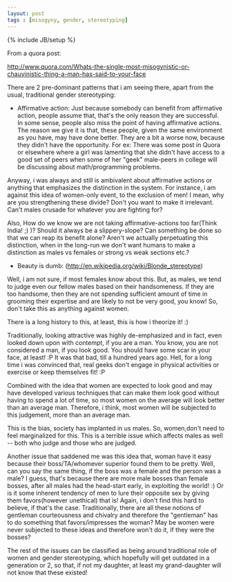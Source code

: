 ```yaml
---
layout: post
tags : [misogyny, gender, stereotyping]
---
```

{% include JB/setup %}


From a quora post:

http://www.quora.com/Whats-the-single-most-misogynistic-or-chauvinistic-thing-a-man-has-said-to-your-face

There are 2 pre-dominant patterns that i am seeing there, apart from the usual, traditional gender stereotyping:

* Affirmative action: Just because somebody can benefit from affirmative action, people assume that, that's the only reason they are successful. In some sense, people also miss the point of having affirmative actions. The reason we give it is that, these people, given the same environment as you have, may have done better. They are a bit a worse now, because they didn't have the opportunity. For ex: There was some post in Quora or elsewhere where a girl was lamenting that she didn't have access to a good set of peers when some of her "geek" male-peers in college will be discussing about math/programming problems.

Anyway, i was always and still is ambivalent about affirmative actions or anything that emphasizes the distinction in the system. For instance, i am against this idea of women-only event, to the exclusion of men! I mean, why are you strengthening these divide? Don't you want to make it irrelevant. Can't males crusade for whatever you are fighting for?

Also, How do we know we are not taking affirmative-actions too far(Think India! ;) )? Should it always be a slippery-slope? Can something be done so that we can reap its benefit alone? Aren't we actually perpetuating this distinction, when in the long-run we don't want humans to make a distinction as males vs females or strong vs weak sections etc.?

* Beauty is dumb: (http://en.wikipedia.org/wiki/Blonde_stereotype)

Well, i am not sure, if most females know about this. But, as males, we tend to judge even our fellow males based on their handsomeness. If they are too handsome, then they are not spending sufficient amount of time in grooming their expertise and are likely to not be very good, you know! So, don't take this as anything against women.

There is a long history to this, at least, this is how i theorize it! :)

Traditionally, looking attractive was highly de-emphasized and in fact, even looked down upon with contempt, if you are a man. You know, you are not considered a man, if you look good. You should have some scar in your face, at least! :P It was that bad, till a hundred years ago.
Hell, for a long time i was convinced that, real geeks don't engage in physical activities or exercise or keep themselves fit! :P

Combined with the idea that women are expected to look good and may have developed various techniques that can make them look good without having to spend a lot of time, so most women on the average will look better than an average man. Therefore, i think, most women will be subjected to this judgement, more than an average man. 

This is the bias, society has implanted in us males. So, women,don't need to feel marginalized for this. This is a terrible issue which affects males as well -- both who judge and those who are judged.

Another issue that saddened me was this idea that, woman have it easy because their boss/TA/whomever superior found them to be pretty. Well, can you say the same thing, if the boss was a female and the person was a male? I guess, that's because there are more male bosses than female bosses, after all males had the head-start early, in exploiting the world! :) Or is it some inherent tendency of men to lure their opposite sex by giving them favors(however unethical) that is! Again, i don't find this hard to believe, if that's the case. Traditionally, there are all these notions of gentleman courteousness and chivalry and therefore the "gentleman" has to do something that favors/impresses the woman? May be women were never subjected to these ideas and therefore won't do it, if they were the bosses?

The rest of the issues can be classified as being around traditional role of women and gender stereotyping, which hopefully will get outdated in a generation or 2, so that, if not my daughter, at least my grand-daughter will not know that these existed!
